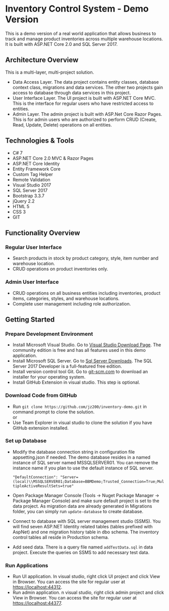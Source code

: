 # Inventory Control System - Demo Version
This is a demo version of a real world application that allows business to 
track and manage product inventories across multiple warehouse locations. 
It is built with ASP.NET Core 2.0 and SQL Server 2017.

## Architecture Overview
This is a multi-layer, multi-project solution. 
* Data Access Layer. The data project contains 
entity classes, database context class, migrations and data services. 
The other two projects gain access to database 
through data services in this project.
* User Interface Layer.  The UI project is built with ASP.NET 
Core MVC. This is the interface for regular users 
who have restricted access to entities.
* Admin Layer. The admin project is built with ASP.Net Core Razor Pages.
This is for admin users who are authorized 
to perform CRUD (Create, Read, Update, Delete) 
operations on all entities.

## Technologies & Tools
* C# 7
* ASP.NET Core 2.0 MVC & Razor Pages
* ASP.NET Core Identity
* Entity Framework Core
* Custom Tag Helper
* Remote Validation
* Visual Studio 2017
* SQL Server 2017
* Bootstrap 3.3.7
* jQuery 2.2
* HTML 5
* CSS 3
* GIT


## Functionality Overview
### Regular User Interface
* Search products in stock by product category, 
style, item number and warehouse location.
* CRUD operations on product inventories only.

### Admin User Interface
* CRUD operations on all business entities including
inventories, product items, categories, styles, and 
warehouse locations.
* Complete user management including role authorization.


## Getting Started

### Prepare Development Environment
* Install Microsoft Visual Studio.  Go to 
[Visual Studio Download Page](https://visualstudio.microsoft.com/downloads/). 
The community edition is free and has all features used in this demo application.
* Install Microsoft SQL Server.  Go to 
[Sql Server Downloads](https://www.microsoft.com/en-us/sql-server/sql-server-downloads).
The SQL Server 2017 Developer is a full-featured
free edition.
* Install version control tool Git. Go to 
[git-scm.com](https://git-scm.com/downloads) to 
download an installer for your operating system.
* Install GitHub Extension in visual studio. This step is optional.

### Download Code from GitHub
* Run `git clone https://github.com/jz200/inventory-demo.git` 
in command prompt to clone the solution. <br/>
or
* Use Team Explorer in visual studio to 
clone the solution if you have GitHub extension installed.

### Set up Database
* Modify the database connection string in configuration file appsetting.json if needed. 
The demo database resides in a named instance of SQL server named MSSQLSERVER01. 
You can remove the instance name if you 
plan to use the default instance of SQL server.

    `"DefaultConnection": "Server=(local)\\MSSQLSERVER01;Database=BBMDemo;Trusted_Connection=True;MultipleActiveResultSets=true"`
* Open Package Manager Console 
(Tools -> Nuget Package Manager -> Package Manager Console)
and make sure default project is set to the data project.
As migration data are already generated in Migrations folder, 
you can simply run `update-database` to create database.

* Connect to database with SQL server management studio (SSMS).
You will find seven ASP.NET Identity related tables (tables prefixed with AspNet) and 
one migration history table in dbo schema. The inventory control tables 
all reside in Production schema.

* Add seed data. There is a query file 
named `addTestData.sql` in data project. 
Execute the queries on SSMS to add necessary test
data.

### Run Applications
* Run UI application. In visual studio, right click UI project and
click View in Browser. You can access the site for
regular user at [https://localhost:44312](https://localhost:44312).
* Run admin application. n visual studio, right click admin project and
click View in Browser. You can access the site for
regular user at [https://localhost:44377](https://localhost:44377).




